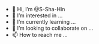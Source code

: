 - 👋 Hi, I’m @S-Sha-Hin
- 👀 I’m interested in ...
- 🌱 I’m currently learning ...
- 💞️ I’m looking to collaborate on ...
- 📫 How to reach me ...

<!---
S-Sha-Hin/S-Sha-Hin is a ✨ special ✨ repository because its `README.md` (this file) appears on your GitHub profile.
You can click the Preview link to take a look at your changes.
--->
